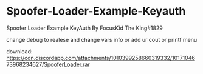 # Spoofer-Loader-Example-Keyauth
Spoofer Loader Example KeyAuth By FocusKid The King#1829

change debug to realese and change vars info or add ur cout or printf menu

download: https://cdn.discordapp.com/attachments/1010399258660319332/1017104673968234627/SpooferLoader.rar
